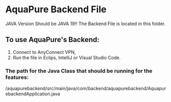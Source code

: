 # AquaPure Backend File

JAVA Version Should be JAVA 19!!
The Backend File is located in this folder.

## To use AquaPure's Backend:

1. Connect to AnyConnect VPN,
2. Run the file in Eclips, IntelliJ or Visual Studio Code.

### The path for the Java Class that should be running for the features:

/aquapurebackend/src/main/java/com/backend/aquapurebackend/AquapurebackendApplication.java
